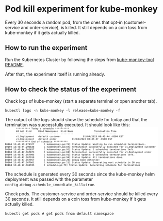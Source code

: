 # Pod kill experiment for kube-monkey
Every 30 seconds a random pod, from the ones that opt-in (customer-service and order-service),
is killed. It still depends on a coin toss from kube-monkey if it gets actually killed.

## How to run the experiment
Run the Kubernetes Cluster by following the steps from [kube-monkey-tool README](../README.MD).

After that, the experiment itself is running already.

## How to check the status of the experiment
Check logs of kube-monkey (start a separate terminal or open another tab).
```shell
kubectl logs -n kube-monkey -l release=kube-monkey -f
```

The output of the logs should show the schedule for today and that the termination
was successfully executed. It should look like this:
![](imgs/schedule_with_termination_output.PNG)

The schedule is generated every 30 seconds since the kube-monkey helm deployment
was passed with the parameter `config.debug.schedule_immediate_kill=true`.

Check pods. The customer-service and order-service should be killed every 30 seconds.
It still depends on a coin toss from kube-monkey if it gets actually killed.
```shell
kubectl get pods # get pods from default namespace
```